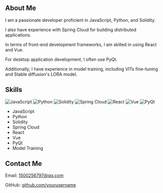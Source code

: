 ## About Me
I am a passionate developer proficient in JavaScript, Python, and Solidity. 

I also have experience with Spring Cloud for building distributed applications. 

In terms of front-end development frameworks, I am skilled in using React and Vue. 

For desktop application development, I often use PyQt. 

Additionally, I have experience in model training, including VITs fine-tuning and Stable diffusion's LORA model.

## Skills

<div align="left"> <img src="https://img.shields.io/badge/-JavaScript-F7DF1E?style=flat-square&logo=javascript&logoColor=white" alt="JavaScript"> <img src="https://img.shields.io/badge/-Python-3776AB?style=flat-square&logo=python&logoColor=white" alt="Python"> <img src="https://img.shields.io/badge/-Solidity-363636?style=flat-square&logo=ethereum&logoColor=white" alt="Solidity"> <img src="https://img.shields.io/badge/-Spring%20Cloud-6DB33F?style=flat-square&logo=spring&logoColor=white" alt="Spring Cloud"> <img src="https://img.shields.io/badge/-React-61DAFB?style=flat-square&logo=react&logoColor=white" alt="React"> <img src="https://img.shields.io/badge/-Vue-4FC08D?style=flat-square&logo=vue.js&logoColor=white" alt="Vue"> <img src="https://img.shields.io/badge/-PyQt-41CD52?style=flat-square&logo=qt&logoColor=white" alt="PyQt"> </div>


- JavaScript
- Python
- Solidity
- Spring Cloud
- React
- Vue
- PyQt
- Model Training

## Contact Me
Email: 1500256797@qq.com

GitHub: [github.com/yourusername](https://github.com/1500256797/)

